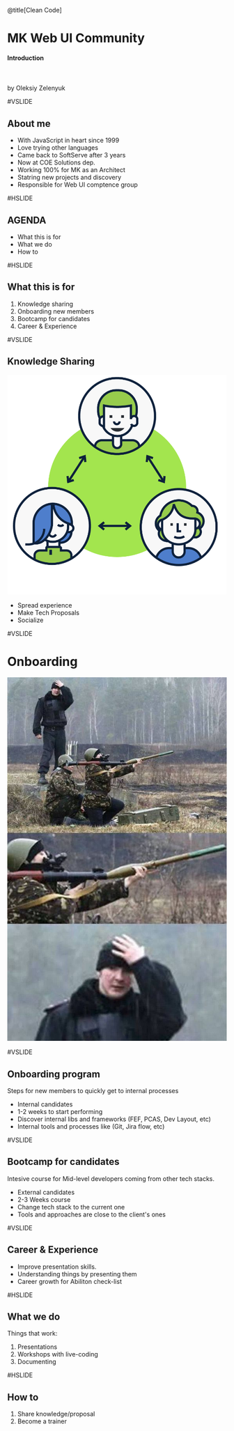 @title[Clean Code]

# <span class="gold">MK</span> Web UI Community

#### Introduction
<br>
<br>
<span class="byline">by Oleksiy Zelenyuk</span>

#VSLIDE

## About me

- With JavaScript in heart since 1999     <!-- .element: class="fragment" -->
- Love trying other languages             <!-- .element: class="fragment" -->
- Came back to SoftServe after 3 years    <!-- .element: class="fragment" -->
- Now at COE Solutions dep.               <!-- .element: class="fragment" -->
- Working 100% for MK as an Architect     <!-- .element: class="fragment" -->
- Statring new projects and discovery     <!-- .element: class="fragment" -->
- Responsible for Web UI comptence group  <!-- .element: class="fragment" -->

#HSLIDE
## AGENDA
- What this is for <!-- .element: class="fragment" -->
- What we do       <!-- .element: class="fragment" -->
- How to           <!-- .element: class="fragment" -->

#HSLIDE
## What this is for

1. Knowledge sharing       <!-- .element: class="fragment" -->
1. Onboarding new members  <!-- .element: class="fragment" -->
1. Bootcamp for candidates <!-- .element: class="fragment" -->
1. Career & Experience     <!-- .element: class="fragment" -->

#VSLIDE

## Knowledge Sharing

![Logo](assets/images/knowledge-sharing.png)

- Spread experience   <!-- .element: class="fragment" -->
- Make Tech Proposals <!-- .element: class="fragment" -->
- Socialize           <!-- .element: class="fragment" -->

#VSLIDE

# Onboarding

![Logo](assets/images/onboarding.jpg)

#VSLIDE

## Onboarding program

Steps for new members to quickly get to internal processes

- Internal candidates                                                <!-- .element: class="fragment" -->
- 1-2 weeks to start performing                                      <!-- .element: class="fragment" -->
- Discover internal libs and frameworks (FEF, PCAS, Dev Layout, etc) <!-- .element: class="fragment" -->
- Internal tools and processes like (Git, Jira flow, etc)            <!-- .element: class="fragment" -->

#VSLIDE

## Bootcamp for candidates

Intesive course for Mid-level developers coming from other tech stacks.

- External candidates                                 <!-- .element: class="fragment" -->
- 2-3 Weeks course                                    <!-- .element: class="fragment" -->
- Change tech stack to the current one                <!-- .element: class="fragment" -->
- Tools and approaches are close to the client's ones <!-- .element: class="fragment" -->

#VSLIDE

## Career & Experience

- Improve presentation skills.            <!-- .element: class="fragment" -->
- Understanding things by presenting them <!-- .element: class="fragment" -->
- Career growth for Abiliton check-list   <!-- .element: class="fragment" -->

#HSLIDE

## What we do

Things that work:

1. Presentations              <!-- .element: class="fragment" -->
1. Workshops with live-coding <!-- .element: class="fragment" -->
1. Documenting                <!-- .element: class="fragment" -->

#HSLIDE

## How to

1. Share knowledge/proposal <!-- .element: class="fragment" -->
1. Become a trainer         <!-- .element: class="fragment" -->
